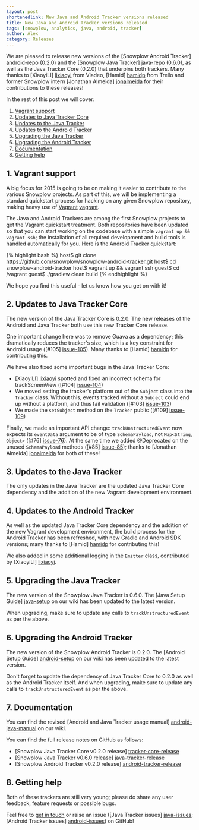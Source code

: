```yaml
---
layout: post
shortenedlink: New Java and Android Tracker versions released
title: New Java and Android Tracker versions released
tags: [snowplow, analytics, java, android, tracker]
author: Alex
category: Releases
---
```


We are pleased to release new versions of the [Snowplow Android Tracker] [android-repo] (0.2.0) and the [Snowplow Java Tracker] [java-repo] (0.6.0), as well as the Java Tracker Core (0.2.0) that underpins both trackers. Many thanks to [XiaoyiLI] [lixiaoyi] from Viadeo, [Hamid] [hamidp] from Trello and former Snowplow intern [Jonathan Almeida] [jonalmeida] for their contributions to these releases!

In the rest of this post we will cover:

1. [Vagrant support](/blog/2014/12/27/new-java-and-android-tracker-versions-released/#vagrant)
2. [Updates to Java Tracker Core](/blog/2014/12/27/new-java-and-android-tracker-versions-released/#tracker-core)
3. [Updates to the Java Tracker](/blog/2014/12/27/new-java-and-android-tracker-versions-released/#java-tracker)
4. [Updates to the Android Tracker](/blog/2014/12/27/new-java-and-android-tracker-versions-released/#android-tracker)
5. [Upgrading the Java Tracker](/blog/2014/12/27/new-java-and-android-tracker-versions-released/#upgrading-java)
6. [Upgrading the Android Tracker](/blog/2014/12/27/new-java-and-android-tracker-versions-released/#upgrading-android)
7. [Documentation](/blog/2014/12/27/new-java-and-android-tracker-versions-released/#docs)
8. [Getting help](/blog/2014/12/27/new-java-and-android-tracker-versions-released/#help)

<!--more-->

<h2><a name="help">1. Vagrant support</a></h2>

A big focus for 2015 is going to be on making it easier to contribute to the various Snowplow projects. As part of this, we will be implementing a standard quickstart process for hacking on any given Snowplow repository, making heavy use of [Vagrant] [vagrant].

The Java and Android Trackers are among the first Snowplow projects to get the Vagrant quickstart treatment. Both repositories have been updated so that you can start working on the codebase with a simple `vagrant up && vagrant ssh`; the installation of all required development and build tools is handled automatically for you. Here is the Android Tracker quickstart:

{% highlight bash %}
 host$ git clone https://github.com/snowplow/snowplow-android-tracker.git
 host$ cd snowplow-android-tracker
 host$ vagrant up && vagrant ssh
guest$ cd /vagrant
guest$ ./gradlew clean build
{% endhighlight %}

We hope you find this useful - let us know how you get on with it!

<h2><a name="tracker-core">2. Updates to Java Tracker Core</a></h2>

The new version of the Java Tracker Core is 0.2.0. The new releases of the Android and Java Tracker both use this new Tracker Core release.

One important change here was to remove Guava as a dependency; this dramatically reduces the tracker's size, which is a key constraint for Android usage ([#105] [issue-105]). Many thanks to [Hamid] [hamidp] for contributing this.

We have also fixed some important bugs in the Java Tracker Core:

* [XiaoyiLI] [lixiaoyi] spotted and fixed an incorrect schema for trackScreenView ([#104] [issue-104])
* We moved setting the tracker's platform out of the `Subject` class into the `Tracker` class. Without this, events tracked without a `Subject` could end up without a platform, and thus fail validation ([#103] [issue-103])
* We made the `setSubject` method on the `Tracker` public ([#109] [issue-109])

Finally, we made an important API change: `trackUnstructuredEvent` now expects its `eventData` argument to be of type `SchemaPayload`, not `Map<String, Object>` ([#76] [issue-76]). At the same time we added @Deprecated on the unused `SchemaPayload` methods ([#85] [issue-85]); thanks to [Jonathan Almeida] [jonalmeida] for both of these!

<h2><a name="java-tracker">3. Updates to the Java Tracker</a></h2>

The only updates in the Java Tracker are the updated Java Tracker Core dependency and the addition of the new Vagrant development environment.

<h2><a name="android-tracker">4. Updates to the Android Tracker</a></h2>

As well as the updated Java Tracker Core dependency and the addition of the new Vagrant development environment, the build process for the Android Tracker has been refreshed, with new Gradle and Android SDK versions; many thanks to [Hamid] [hamidp] for contributing this!

We also added in some additional logging in the `Emitter` class, contributed by [XiaoyiLI] [lixiaoyi].

<h2><a name="upgrading-java">5. Upgrading the Java Tracker</a></h2>

The new version of the Snowplow Java Tracker is 0.6.0. The [Java Setup Guide] [java-setup] on our wiki has been updated to the latest version.

When upgrading, make sure to update any calls to `trackUnstructuredEvent` as per the above.

<h2><a name="upgrading-android">6. Upgrading the Android Tracker</a></h2>

The new version of the Snowplow Android Tracker is 0.2.0. The [Android Setup Guide] [android-setup] on our wiki has been updated to the latest version.

Don't forget to update the dependency of Java Tracker Core to 0.2.0 as well as the Android Tracker itself. And when upgrading, make sure to update any calls to `trackUnstructuredEvent` as per the above.

<h2><a name="docs">7. Documentation</a></h2>

You can find the revised [Android and Java Tracker usage manual] [android-java-manual] on our wiki.

You can find the full release notes on GitHub as follows:

* [Snowplow Java Tracker Core v0.2.0 release] [tracker-core-release]
* [Snowplow Java Tracker v0.6.0 release] [java-tracker-release]
* [Snowplow Android Tracker v0.2.0 release] [android-tracker-release]

<h2><a name="help">8. Getting help</a></h2>

Both of these trackers are still very young; please do share any user feedback, feature requests or possible bugs.

Feel free to [get in touch][talk-to-us] or raise an issue ([Java Tracker issues] [java-issues]; [Android Tracker issues] [android-issues]) on GitHub!

[android-repo]: https://github.com/snowplow/snowplow-android-tracker
[java-repo]: https://github.com/snowplow/snowplow-java-tracker

[lixiaoyi]: https://github.com/lixiaoyi
[hamidp]: https://github.com/hamidp
[jonalmeida]: https://github.com/jonalmeida

[vagrant]: https://www.vagrantup.com

[issue-76]: https://github.com/snowplow/snowplow-java-tracker/issues/76
[issue-85]: https://github.com/snowplow/snowplow-java-tracker/issues/85
[issue-103]: https://github.com/snowplow/snowplow-java-tracker/issues/103
[issue-104]: https://github.com/snowplow/snowplow-java-tracker/pull/104
[issue-105]: https://github.com/snowplow/snowplow-java-tracker/pull/105
[issue-109]: https://github.com/snowplow/snowplow-java-tracker/issues/109

[java-setup]: https://github.com/snowplow/snowplow/wiki/Java-Tracker-Setup
[android-setup]: https://github.com/snowplow/snowplow/wiki/Android-Tracker-Setup

[android-java-manual]: https://github.com/snowplow/snowplow/wiki/Android-and-Java-Tracker

[tracker-core-release]: https://github.com/snowplow/snowplow-java-tracker/releases/tag/core-0.2.0
[java-tracker-release]: https://github.com/snowplow/snowplow-java-tracker/releases/tag/java-0.6.0
[android-tracker-release]: https://github.com/snowplow/snowplow-android-tracker/releases/tag/0.2.0

[talk-to-us]: https://github.com/snowplow/snowplow/wiki/Talk-to-us
[java-issues]: https://github.com/snowplow/snowplow-java-tracker/issues
[android-issues]: https://github.com/snowplow/snowplow-android-tracker/issues
